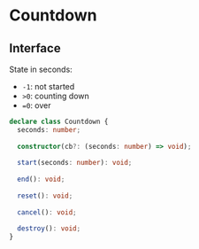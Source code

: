 # Countdown

## Interface

State in seconds:   
+ `-1`: not started
+ `>0`: counting down
+ `=0`: over

```ts
declare class Countdown {
  seconds: number;
  
  constructor(cb?: (seconds: number) => void);
  
  start(seconds: number): void;
  
  end(): void;
  
  reset(): void;
  
  cancel(): void;
  
  destroy(): void;
}
```
